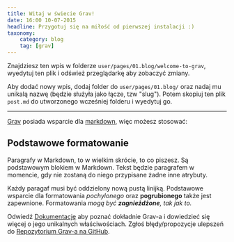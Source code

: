 ```yaml
---
title: Witaj w świecie Grav!
date: 16:00 10-07-2015
headline: Przygotuj się na miłość od pierwszej instalacji :)
taxonomy:
    category: blog
    tag: [grav]
---
```


Znajdziesz ten wpis w folderze `user/pages/01.blog/welcome-to-grav`, wyedytuj ten plik i odśwież przeglądarkę aby zobaczyć zmiany.

Aby dodać nowy wpis, dodaj folder do `user/pages/01.blog/` oraz nadaj mu unikalą nazwę (będzie służyła jako łącze, tzw "slug"). Potem skopiuj ten plik `post.md` do utworzonego wcześniej folderu i wyedytuj go.

---

[Grav][grav] posiada wsparcie dla [markdown](https://en.wikipedia.org/wiki/Markdown), więc możesz stosować:

## Podstawowe formatowanie

Paragrafy w Markdown, to w wielkim skrócie, to co piszesz. Są podstawowym blokiem w Markdown. Tekst będzie paragrafem w momencie, gdy nie zostaną do niego przypisane żadne inne atrybuty.

Każdy paragaf musi być oddzielony nową pustą linijką. Podstawowe wsparcie dla formatowania *pochylonego* oraz **pogrubionego** także jest zapewnione. Formatowania *mogą być **zagnieżdżone**, tak jak to.*

Odwiedź [Dokumentację][grav-docs] aby poznać dokładnie Grav-a i dowiedzieć się więcej o jego unikalnych właściwościach. Zgłoś błędy/propozycje ulepszeń do [Repozytorium Grav-a na GitHub][grav-gh].

[grav]: http://getgrav.org
[grav-docs]: http://learn.getgrav.org
[grav-gh]: https://github.com/getgrav/grav

